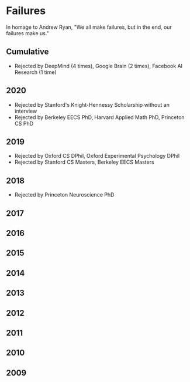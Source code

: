 # Failures

In homage to Andrew Ryan, "We all make failures, but in the end, our failures make us."

## Cumulative
- Rejected by DeepMind (4 times), Google Brain (2 times), Facebook AI Research (1 time)

## 2020
- Rejected by Stanford's Knight-Hennessy Scholarship without an interview
- Rejected by Berkeley EECS PhD, Harvard Applied Math PhD, Princeton CS PhD

## 2019
- Rejected by Oxford CS DPhil, Oxford Experimental Psychology DPhil
- Rejected by Stanford CS Masters, Berkeley EECS Masters

## 2018
- Rejected by Princeton Neuroscience PhD

## 2017

## 2016

## 2015

## 2014

## 2013

## 2012

## 2011

## 2010

## 2009